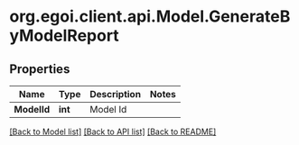 
# org.egoi.client.api.Model.GenerateByModelReport

## Properties

Name | Type | Description | Notes
------------ | ------------- | ------------- | -------------
**ModelId** | **int** | Model Id | 

[[Back to Model list]](../README.md#documentation-for-models)
[[Back to API list]](../README.md#documentation-for-api-endpoints)
[[Back to README]](../README.md)

